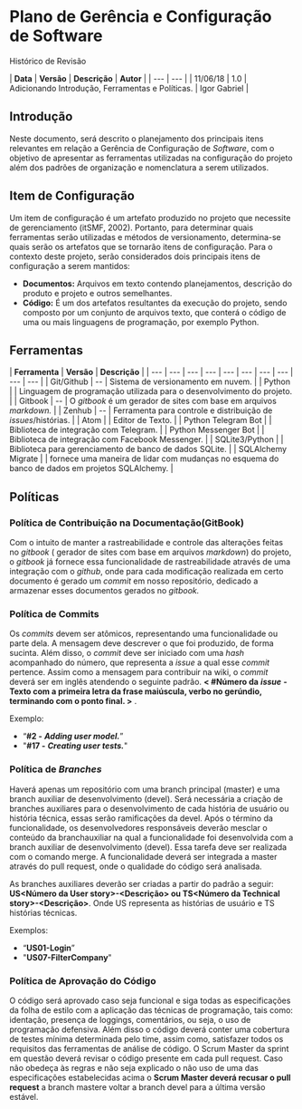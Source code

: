 # Plano de Gerência e Configuração de Software

Histórico de Revisão

| **Data** | **Versão** | **Descrição** | **Autor** |
| --- | --- |
| 11/06/18 | 1.0 | Adicionando Introdução, Ferramentas e Políticas. | Igor Gabriel |

## Introdução

 Neste documento, será descrito o planejamento dos principais itens relevantes em relação a Gerência de Configuração de _Software_, com o objetivo de apresentar as ferramentas utilizadas na configuração do projeto além dos padrões de organização e nomenclatura a serem utilizados.

## Item de Configuração

 Um item de configuração é um artefato produzido no projeto que necessite de gerenciamento \(itSMF, 2002\). Portanto, para determinar quais ferramentas serão utilizadas e métodos de versionamento, determina-se quais serão os artefatos que se tornarão itens de configuração. Para o contexto deste projeto, serão considerados dois principais itens de configuração a serem mantidos:

* **Documentos:** Arquivos em texto contendo planejamentos, descrição do produto e projeto e outros semelhantes.
* **Código:** É um dos artefatos resultantes da execução do projeto, sendo composto por um conjunto de arquivos texto, que conterá o código de uma ou mais linguagens de programação, por exemplo Python.

## Ferramentas

| **Ferramenta** | **Versão** | **Descrição** |
| --- | --- | --- | --- | --- | --- | --- | --- | --- | --- |
| Git/Github | -- |  Sistema de versionamento em nuvem. |
| Python |  | Linguagem de programação utilizada para o desenvolvimento do projeto. |
| Gitbook | -- | O _gitbook_ é um gerador de sites com base em arquivos _markdown._ |
| Zenhub | -- |  Ferramenta para controle e distribuição de _issues_/histórias. |
| Atom |  |  Editor de Texto. |
| Python Telegram Bot |  | Biblioteca de integração com Telegram. |
| Python Messenger Bot |  | Biblioteca de integração com Facebook Messenger. |
| SQLite3/Python |  | Biblioteca para gerenciamento de banco de dados SQLite. |
| SQLAlchemy Migrate |  | fornece uma maneira de lidar com mudanças no esquema do banco de dados em projetos SQLAlchemy. |

## Políticas

### Política de Contribuição na Documentação\(GitBook\)

 Com o intuito de manter a rastreabilidade e controle das alterações feitas no _gitbook_ \( gerador de sites com base em arquivos _markdown_\) do projeto, o _gitbook_ já fornece essa funcionalidade de rastreabilidade através de uma integração com o _github_, onde para cada modificação realizada em certo documento é gerado um _commit_ em nosso repositório, dedicado a armazenar esses documentos gerados no _gitbook._ 

### Política de Commits

Os _commits_ devem ser atômicos, representando uma funcionalidade ou parte dela. A mensagem deve descrever o que foi produzido, de forma sucinta. Além disso, o _commit_ deve ser iniciado com uma _hash_ acompanhado do número, que representa a _issue_ a qual esse _commit_ pertence. Assim como a mensagem para contribuir na wiki, o _commit_ deverá ser em inglês atendendo o seguinte padrão. **&lt; \#Número da** _**issue**_ **- Texto com a primeira letra da frase maiúscula, verbo no gerúndio, terminando com o ponto final. &gt;** .

Exemplo:

* “**\#2 -** _**Adding user model.**_”
* "**\#17 -** _**Creating user tests.**_"

### Política de _Branches_

Haverá apenas um repositório com uma branch principal \(master\) e uma branch auxiliar de desenvolvimento \(devel\). Será necessária a criação de branches auxiliares para o desenvolvimento de cada história de usuário ou história técnica, essas serão ramificações da devel. Após o término da funcionalidade, os desenvolvedores responsáveis deverão mesclar o conteúdo da branchauxiliar na qual a funcionalidade foi desenvolvida com a branch auxiliar de desenvolvimento \(devel\). Essa tarefa deve ser realizada com o comando merge. A funcionalidade deverá ser integrada a master através do pull request, onde o qualidade do código será analisada.

As branches auxiliares deverão ser criadas a partir do padrão a seguir: **US&lt;Número da User story&gt;-&lt;Descrição&gt; ou TS&lt;Número da Technical story&gt;-&lt;Descrição&gt;**. Onde US representa as histórias de usuário e TS histórias técnicas.

Exemplos:

* “**US01-Login**”
* "**US07-FilterCompany**"

### Política de Aprovação do Código

 O código será aprovado caso seja funcional e siga todas as especificações da folha de estilo com a aplicação das técnicas de programação, tais como: identação, presença de loggings, comentários, ou seja, o uso de programação defensiva. Além disso o código deverá conter uma cobertura de testes mínima determinada pelo time, assim como, satisfazer todos os requisitos das ferramentas de análise de código. O Scrum Master da sprint em questão deverá revisar o código presente em cada pull request. Caso não obedeça às regras e não seja explicado o não uso de uma das especificações estabelecidas acima o **Scrum Master deverá recusar o pull request** a branch mastere voltar a branch devel para a última versão estável.

